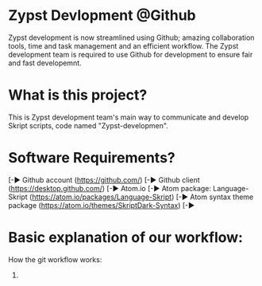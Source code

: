 # Zypst Devlopment @Github
Zypst development is now streamlined using Github; amazing collaboration tools, time and task management and an efficient workflow.
The Zypst development team is required to use Github for development to ensure fair and fast developemnt.

# What is this project?
This is Zypst development team's main way to communicate and develop Skript scripts, code named "Zypst-developmen".

# Software Requirements?
[-► Github account (https://github.com/)
[-► Github client (https://desktop.github.com/) 
[-► Atom.io
	[-► Atom package: Language-Skript (https://atom.io/packages/Language-Skript)
	[-► Atom syntax theme package (https://atom.io/themes/SkriptDark-Syntax)
[-►

# Basic explanation of our workflow:
How the git workflow works:

1)

